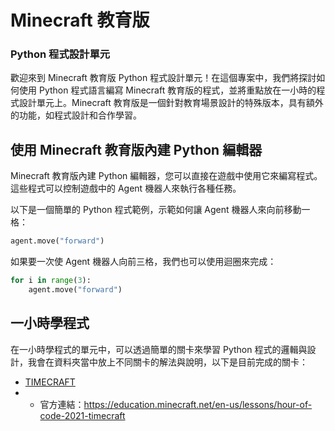 # Minecraft 教育版

### Python 程式設計單元   

歡迎來到 Minecraft 教育版 Python 程式設計單元！在這個專案中，我們將探討如何使用 Python 程式語言編寫 Minecraft 教育版的程式，並將重點放在一小時的程式設計單元上。Minecraft 教育版是一個針對教育場景設計的特殊版本，具有額外的功能，如程式設計和合作學習。

## 使用 Minecraft 教育版內建 Python 編輯器

Minecraft 教育版內建 Python 編輯器，您可以直接在遊戲中使用它來編寫程式。這些程式可以控制遊戲中的 Agent 機器人來執行各種任務。

以下是一個簡單的 Python 程式範例，示範如何讓 Agent 機器人來向前移動一格：  

```python
agent.move("forward")
```

如果要一次使 Agent 機器人向前三格，我們也可以使用迴圈來完成：  

```python
for i in range(3):
    agent.move("forward")
```

## 一小時學程式
  
在一小時學程式的單元中，可以透過簡單的關卡來學習 Python 程式的邏輯與設計，我會在資料夾當中放上不同關卡的解法與說明，以下是目前完成的關卡：
- [TIMECRAFT](https://github.com/KageRyo/MinecraftEducation/tree/main/HOUR%20OF%20CODE%202021%20-%20TIMECRAFT)
- - 官方連結：https://education.minecraft.net/en-us/lessons/hour-of-code-2021-timecraft
